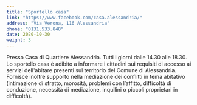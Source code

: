 ```yaml
---
title: "Sportello casa"
link: "https://www.facebook.com/casa.alessandria/"
address: "Via Verona, 116 Alessandria"
phone: "0131.533.848"
date: 2020-10-30
weight: 3
---
```


Presso Casa di Quartiere Alessandria. Tutti i giorni dalle 14.30 alle 18.30.   
Lo sportello casa è adibito a informare i cittadini sui requisiti di accesso ai servizi dell'abitare presenti sul territorio del Comune di Alessandria. Fornisce inoltre supporto nella mediazione dei conflitti in tema abitativo (intimazione di sfratto, morosità, problemi con l’affitto, difficoltà di conduzione, necessità di mediazione, inquilini o piccoli proprietari in difficoltà).
